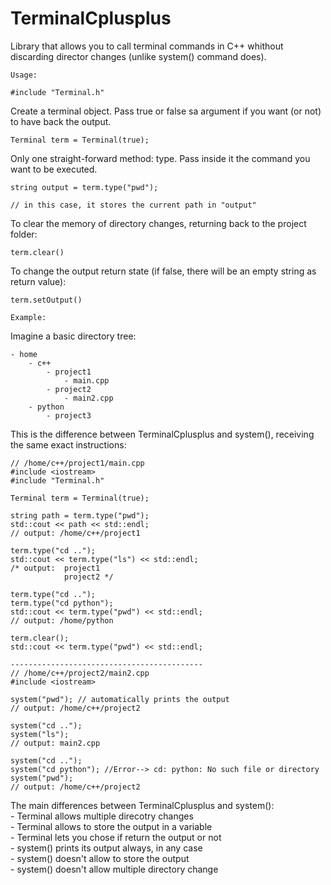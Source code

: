 # TerminalCplusplus

Library that allows you to call terminal commands in C++ whithout discarding director changes (unlike system() command does).

`Usage:`

    #include "Terminal.h"
    
Create a terminal object. Pass true or false sa argument if you want (or not) to have back the output.
  
    Terminal term = Terminal(true);
    
Only one straight-forward method: type. Pass inside it the command you want to be executed.  

    string output = term.type("pwd");
    
    // in this case, it stores the current path in "output"
    
    
To clear the memory of directory changes, returning back to the project folder:

    term.clear()
    
To change the output return state (if false, there will be an empty string as return value):

    term.setOutput()

`Example:`

Imagine a basic directory tree:

    - home
        - c++
            - project1
                - main.cpp
            - project2
                - main2.cpp
        - python
            - project3
            
This is the difference between TerminalCplusplus and system(), receiving the same exact instructions:

    // /home/c++/project1/main.cpp
    #include <iostream>
    #include "Terminal.h"
    
    Terminal term = Terminal(true);
    
    string path = term.type("pwd");
    std::cout << path << std::endl;
    // output: /home/c++/project1
    
    term.type("cd ..");
    std::cout << term.type("ls") << std::endl;
    /* output:  project1
                project2 */
                
    term.type("cd ..");
    term.type("cd python");
    std::cout << term.type("pwd") << std::endl;
    // output: /home/python
    
    term.clear();
    std::cout << term.type("pwd") << std::endl;
    
    -------------------------------------------
    // /home/c++/project2/main2.cpp
    #include <iostream>
    
    system("pwd"); // automatically prints the output
    // output: /home/c++/project2
    
    system("cd ..");
    system("ls");
    // output: main2.cpp
    
    system("cd ..");
    system("cd python"); //Error--> cd: python: No such file or directory
    system("pwd");
    // output: /home/c++/project2
    
The main differences between TerminalCplusplus and system(): \
    - Terminal allows multiple direcotry changes \
    - Terminal allows to store the output in a variable \
    - Terminal lets you chose if return the output or not \
    - system() prints its output always, in any case \
    - system() doesn't allow to store the output \
    - system() doesn't allow multiple directory change
